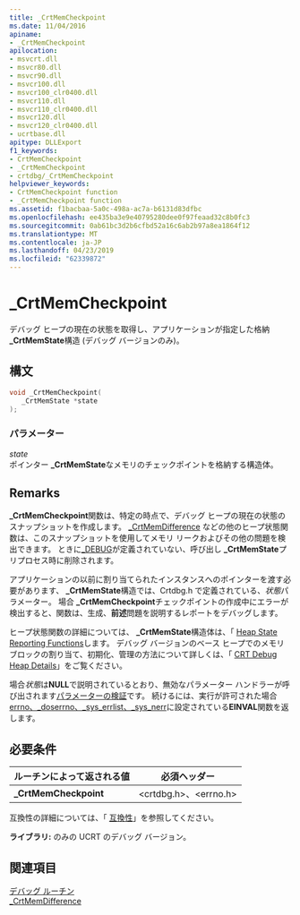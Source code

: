 ```yaml
---
title: _CrtMemCheckpoint
ms.date: 11/04/2016
apiname:
- _CrtMemCheckpoint
apilocation:
- msvcrt.dll
- msvcr80.dll
- msvcr90.dll
- msvcr100.dll
- msvcr100_clr0400.dll
- msvcr110.dll
- msvcr110_clr0400.dll
- msvcr120.dll
- msvcr120_clr0400.dll
- ucrtbase.dll
apitype: DLLExport
f1_keywords:
- CrtMemCheckpoint
- _CrtMemCheckpoint
- crtdbg/_CrtMemCheckpoint
helpviewer_keywords:
- CrtMemCheckpoint function
- _CrtMemCheckpoint function
ms.assetid: f1bacbaa-5a0c-498a-ac7a-b6131d83dfbc
ms.openlocfilehash: ee435ba3e9e40795280dee0f97feaad32c8b0fc3
ms.sourcegitcommit: 0ab61bc3d2b6cfbd52a16c6ab2b97a8ea1864f12
ms.translationtype: MT
ms.contentlocale: ja-JP
ms.lasthandoff: 04/23/2019
ms.locfileid: "62339872"
---
```

# <a name="crtmemcheckpoint"></a>_CrtMemCheckpoint

デバッグ ヒープの現在の状態を取得し、アプリケーションが指定した格納 **_CrtMemState**構造 (デバッグ バージョンのみ)。

## <a name="syntax"></a>構文

```C
void _CrtMemCheckpoint(
   _CrtMemState *state
);
```

### <a name="parameters"></a>パラメーター

*state*<br/>
ポインター **_CrtMemState**なメモリのチェックポイントを格納する構造体。

## <a name="remarks"></a>Remarks

**_CrtMemCheckpoint**関数は、特定の時点で、デバッグ ヒープの現在の状態のスナップショットを作成します。 [_CrtMemDifference](crtmemdifference.md) などの他のヒープ状態関数は、このスナップショットを使用してメモリ リークおよびその他の問題を検出できます。 ときに[_DEBUG](../../c-runtime-library/debug.md)が定義されていない、呼び出し **_CrtMemState**プリプロセス時に削除されます。

アプリケーションの以前に割り当てられたインスタンスへのポインターを渡す必要があります、 **_CrtMemState**構造では、Crtdbg.h で定義されている、*状態*パラメーター。 場合 **_CrtMemCheckpoint**チェックポイントの作成中にエラーが検出すると、関数は、生成、**前述**問題を説明するレポートをデバッグします。

ヒープ状態関数の詳細については、 **_CrtMemState**構造体は、「 [Heap State Reporting Functions](/visualstudio/debugger/crt-debug-heap-details)します。 デバッグ バージョンのベース ヒープでのメモリ ブロックの割り当て、初期化、管理の方法について詳しくは、「 [CRT Debug Heap Details](/visualstudio/debugger/crt-debug-heap-details)」をご覧ください。

場合*状態*は**NULL**で説明されているとおり、無効なパラメーター ハンドラーが呼び出されます[パラメーターの検証](../../c-runtime-library/parameter-validation.md)です。 続けるには、実行が許可された場合[errno、_doserrno、_sys_errlist、_sys_nerr](../../c-runtime-library/errno-doserrno-sys-errlist-and-sys-nerr.md)に設定されている**EINVAL**関数を返します。

## <a name="requirements"></a>必要条件

|ルーチンによって返される値|必須ヘッダー|
|-------------|---------------------|
|**_CrtMemCheckpoint**|\<crtdbg.h>、\<errno.h>|

互換性の詳細については、「 [互換性](../../c-runtime-library/compatibility.md)」を参照してください。

**ライブラリ:** のみの UCRT のデバッグ バージョン。

## <a name="see-also"></a>関連項目

[デバッグ ルーチン](../../c-runtime-library/debug-routines.md)<br/>
[_CrtMemDifference](crtmemdifference.md)<br/>
